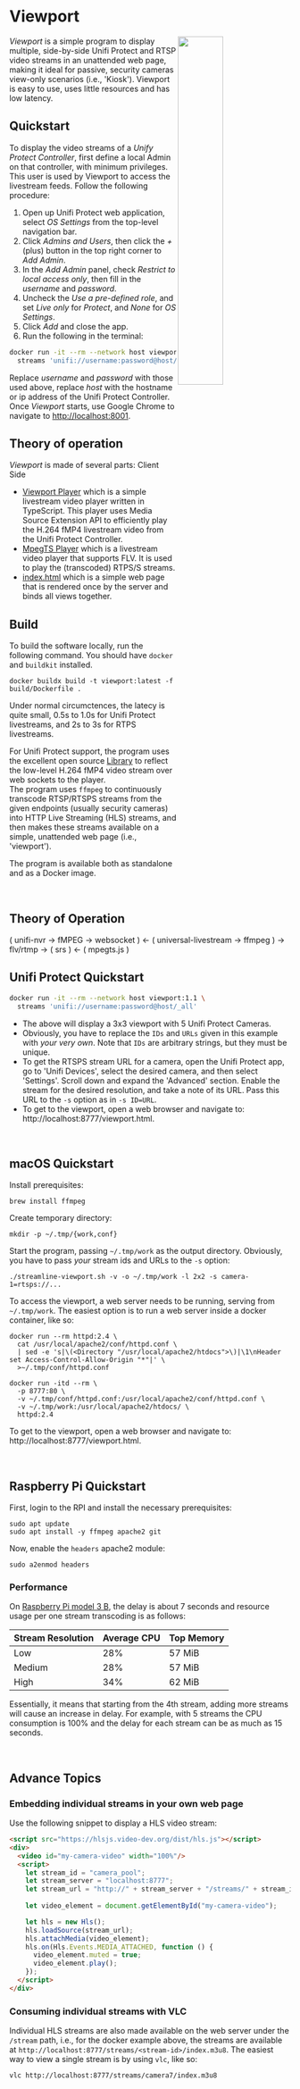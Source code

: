 # Viewport

<img src="man/screenshot1.png" align="right" width="40%"/>

*Viewport* is a simple program to display multiple, side-by-side Unifi Protect and RTSP 
video streams in an unattended web page, making it ideal for passive, security 
cameras view-only scenarios (i.e., 'Kiosk'). Viewport is easy to use, uses little 
resources and has low latency.

## Quickstart
To display the video streams of a _Unify Protect Controller_, first define a local Admin on that
controller, with minimum privileges. This user is used by Viewport to access the livestream feeds.
Follow the following procedure:
1. Open up Unifi Protect web application, select _OS Settings_ from the top-level navigation bar. 
1. Click _Admins and Users_, then click the _+_ (plus) button in the top right corner to _Add Admin_.
1. In the _Add Admin_ panel, check _Restrict to local access only_, then fill in the *username* and
*password*.
1. Uncheck the _Use a pre-defined role_, and set _Live only_ for _Protect_, and _None_ for _OS Settings_.
1. Click _Add_ and close the app.
1. Run the following in the terminal:
```bash
docker run -it --rm --network host viewport:1.1 \ 
  streams 'unifi://username:password@host/_all'
```
Replace _username_ and _password_ with those used above, replace _host_ with the hostname or ip address
of the Unifi Protect Controller. Once _Viewport_ starts, use Google Chrome to navigate to [http://localhost:8001](http://localhost:8001).

## Theory of operation
_Viewport_ is made of several parts:
Client Side
* [Viewport Player](src/player) which is a simple livestream video player written in TypeScript. This player
uses Media Source Extension API to efficiently play the H.264 fMP4 livestream video from the Unifi Protect Controller.
* [MpegTS Player](https://github.com/xqq/mpegts.js) which is a livestream video player that supports FLV. It is used
to play the (transcoded) RTPS/S streams. 
* [index.html](src/viewport/src/app/templates) which is a simple web page that is rendered once by the server and 
binds all views together. 

## Build
To build the software locally, run the following command.
You should have `docker` and `buildkit` installed.
```shell
docker buildx build -t viewport:latest -f build/Dockerfile .
```











Under normal circumctences, the
latecy is quite small, 0.5s to 1.0s for Unifi Protect livestreams, and 2s to 3s
for RTPS livestreams.


For Unifi Protect support, the program uses the excellent open source [Library](https://github.com/hjdhjd/unifi-protect)
to reflect the low-level H.264 fMP4 video stream over web sockets to the player.  
The program uses `ffmpeg` to continuously transcode RTSP/RTSPS streams from 
the given endpoints (usually security cameras) into HTTP Live Streaming (HLS) streams, 
and then makes these streams available on a simple, unattended web page (i.e., 'viewport').

The program is available both as standalone and as a Docker image.

&nbsp;


## Theory of Operation
( unifi-nvr -> fMPEG -> websocket ) <- ( universal-livestream -> ffmpeg ) -> flv/rtmp -> ( srs ) <- ( mpegts.js ) 


## Unifi Protect Quickstart

```bash
docker run -it --rm --network host viewport:1.1 \ 
  streams 'unifi://username:password@host/_all'
```
* The above will display a 3x3 viewport with 5 Unifi Protect Cameras. 
* Obviously, you have to replace the `IDs` and `URLs` given in this example with *your very own*. 
Note that `IDs` are arbitrary strings, but they must be unique.
* To get the RTSPS stream URL for a camera, open the Unifi Protect app, go to 'Unifi Devices', 
select the desired camera, and then select 'Settings'. Scroll down and expand the 'Advanced' section. 
Enable the stream for the desired resolution, and take a note of its URL. 
Pass this URL to the `-s` option as in `-s ID=URL`.
* To get to the viewport, open a web browser and navigate to: http://localhost:8777/viewport.html.

&nbsp;
## macOS Quickstart

Install prerequisites: 
```shell
brew install ffmpeg 
```
Create temporary directory: 
```shell
mkdir -p ~/.tmp/{work,conf}
```
Start the program, passing `~/.tmp/work` as the output directory. Obviously, you have to pass *your* stream 
ids and URLs to the `-s` option: 
```shell
./streamline-viewport.sh -v -o ~/.tmp/work -l 2x2 -s camera-1=rtsps://...    
```
To access the viewport, a web server needs to be running, serving from `~/.tmp/work`. The easiest option is to
run a web server inside a docker container, like so:
```shell
docker run --rm httpd:2.4 \
  cat /usr/local/apache2/conf/httpd.conf \
  | sed -e 's|\(<Directory "/usr/local/apache2/htdocs">\)|\1\nHeader set Access-Control-Allow-Origin "*"|' \
  >~/.tmp/conf/httpd.conf
  
docker run -itd --rm \
  -p 8777:80 \
  -v ~/.tmp/conf/httpd.conf:/usr/local/apache2/conf/httpd.conf \
  -v ~/.tmp/work:/usr/local/apache2/htdocs/ \
  httpd:2.4
```
To get to the viewport, open a web browser and navigate to: http://localhost:8777/viewport.html.

&nbsp;
## Raspberry Pi Quickstart

First, login to the RPI and install the necessary prerequisites: 
```shell
sudo apt update
sudo apt install -y ffmpeg apache2 git
``` 

Now, enable the `headers` apache2 module:
```shell
sudo a2enmod headers
```

### Performance 
On [Raspberry Pi model 3 B](https://www.raspberrypi.com/products/raspberry-pi-3-model-b), the delay is about 7 seconds 
and resource usage per one stream transcoding is as follows: 

| Stream Resolution | Average CPU | Top Memory |
|-------------------|-------------|------------|
| Low               | 28%         | 57 MiB     |
| Medium            | 28%         | 57 MiB     |
| High              | 34%         | 62 MiB     |

Essentially, it means that starting from the 4th stream, adding more streams will cause an increase in delay. 
For example, with 5 streams the CPU consumption is 100% and the delay for each stream can be as much as 15 seconds. 

&nbsp;
## Advance Topics

### Embedding individual streams in your own web page

Use the following snippet to display a HLS video stream:

```html
<script src="https://hlsjs.video-dev.org/dist/hls.js"></script>
<div>
  <video id="my-camera-video" width="100%"/>  
  <script>
    let stream_id = "camera_pool";
    let stream_server = "localhost:8777";
    let stream_url = "http://" + stream_server + "/streams/" + stream_id + "/index.m3u8";
    
    let video_element = document.getElementById("my-camera-video");

    let hls = new Hls();
    hls.loadSource(stream_url);
    hls.attachMedia(video_element);
    hls.on(Hls.Events.MEDIA_ATTACHED, function () {
      video_element.muted = true;
      video_element.play();
    });
  </script>
</div>
```

### Consuming individual streams with VLC

Individual HLS streams are also made available on the web server under the `/stream` path, i.e., for the docker example above, 
the streams are available at `http://localhost:8777/streams/<stream-id>/index.m3u8`. 
The easiest way to view a single stream is by using `vlc`, like so:

```bash
vlc http://localhost:8777/streams/camera7/index.m3u8
```
